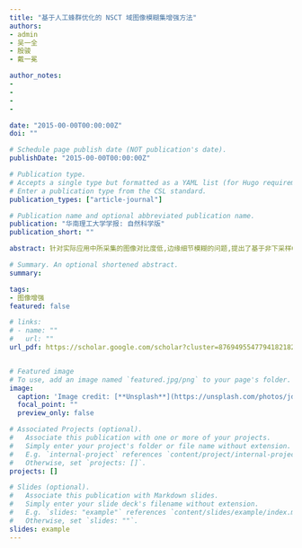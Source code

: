 ```yaml
---
title: "基于人工蜂群优化的 NSCT 域图像模糊集增强方法"
authors:
- admin
- 吴一全
- 殷骏
- 戴一冕

author_notes:
- 
-
- 
-

date: "2015-00-00T00:00:00Z"
doi: ""

# Schedule page publish date (NOT publication's date).
publishDate: "2015-00-00T00:00:00Z"

# Publication type.
# Accepts a single type but formatted as a YAML list (for Hugo requirements).
# Enter a publication type from the CSL standard.
publication_types: ["article-journal"]

# Publication name and optional abbreviated publication name.
publication: "华南理工大学学报: 自然科学版"
publication_short: ""

abstract: 针对实际应用中所采集的图像对比度低,边缘细节模糊的问题,提出了基于非下采样Contourlet变换(NSCT),模糊集,人工蜂群(ABC)优化的自适应图像增强方法.首先对输入图像进行NSCT分解,得到一个低频子带和多个高频子带;然后依据贝叶斯萎缩阈值和非线性增益函数增强高频子带系数,采用模糊增强法增强低频子带系数,并利用ABC算法优化其中的模糊参数,以提高模糊增强法的自适应性;接着用低频子带图像的信息熵作为ABC算法的适应度函数,同时引入较劣种群随机初始化策略改进ABC算法,以缩短增强方法的运行时间.文中采用该增强方法对淡水鱼,铁轨表面,储粮害虫3类图像进行了增强实验,并依据主观视觉效果和对比度增益,清晰度增益,信息熵3个客观定量评价指标,对文中方法及其他3种同类增强方法进行了比较.结果表明,所提出的方法视觉效果最佳,能提高图像的对比度和清晰度,目标边缘光滑,且增加了图像的信息量,便于后续准确地进行图像检测与识别.

# Summary. An optional shortened abstract.
summary: 

tags:
- 图像增强
featured: false

# links:
# - name: ""
#   url: ""
url_pdf: https://scholar.google.com/scholar?cluster=8769495547794182182&hl=en&oi=scholarr


# Featured image
# To use, add an image named `featured.jpg/png` to your page's folder. 
image:
  caption: 'Image credit: [**Unsplash**](https://unsplash.com/photos/jdD8gXaTZsc)'
  focal_point: ""
  preview_only: false

# Associated Projects (optional).
#   Associate this publication with one or more of your projects.
#   Simply enter your project's folder or file name without extension.
#   E.g. `internal-project` references `content/project/internal-project/index.md`.
#   Otherwise, set `projects: []`.
projects: []

# Slides (optional).
#   Associate this publication with Markdown slides.
#   Simply enter your slide deck's filename without extension.
#   E.g. `slides: "example"` references `content/slides/example/index.md`.
#   Otherwise, set `slides: ""`.
slides: example
---
```

